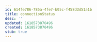 ```yaml
---
id: 614fe786-785a-4fe7-b05c-f458d3d51a1b
title: connectionStatus
desc: ''
updated: 1618573870496
created: 1618573870496
stub: true
---
```


